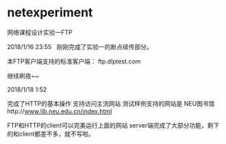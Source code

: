 # netexperiment
网络课程设计实验一FTP

2018/1/16 23:55   刚刚完成了实验一的断点续传部分。

本FTP客户端支持的标准客户端：
ftp.dlptest.com

继续刷夜~~

2018/1/18 1:52

完成了HTTP的基本操作
支持访问主流网站
测试样例支持的网站是 NEU图书馆http://www.lib.neu.edu.cn/index.html

FTP和HTTP的client可以完美运行上面的网站
server端完成了大部分功能，剩下的和client都差不多，就不写啦。
